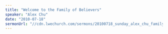 ```yaml
---
title: "Welcome to the Family of Believers"
speaker: "Alex Chu"
date: "2010-07-18"
sermonUrl: "//cdn.lwechurch.com/sermons/20100718_sunday_alex_chu_family.mp3"
---
```

